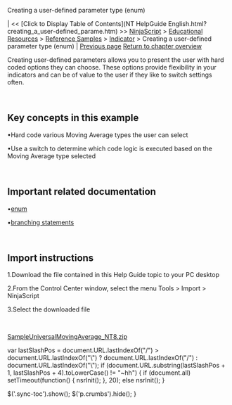 ﻿










 


Creating a user-defined parameter type (enum)







| &lt;&lt; [Click to Display Table of Contents](NT HelpGuide English.html?creating_a_user-defined_parame.htm) &gt;&gt;
 [NinjaScript](ninjascript.htm) &gt; [Educational Resources](educational_resources.htm) &gt; [Reference Samples](reference_samples.htm) &gt; [Indicator](indicator2.htm) &gt;
Creating a user-defined parameter type (enum) | [Previous page](coloring_a_region.htm)
[Return to chapter overview](indicator2.htm)










Creating user-defined parameters allows you to present the user with hard coded options they can choose. These options provide flexibility in your indicators and can be of value to the user if they like to switch settings often.


 


Key concepts in this example
----------------------------


•Hard code various Moving Average types the user can select

•Use a switch to determine which code logic is executed based on the Moving Average type selected

 


Important related documentation
-------------------------------


•[enum](http://csharp-station.com/Tutorial/CSharp/Lesson17)

•[branching statements](http://csharp-station.com/Tutorial/CSharp/Lesson03)

 


Import instructions
-------------------


1.Download the file contained in this Help Guide topic to your PC desktop

2.From the Control Center window, select the menu Tools &gt; Import &gt; NinjaScript

3.Select the downloaded file

 


[SampleUniversalMovingAverage\_NT8.zip](https://ninjatrader.com/support/helpGuides/nt8/samples/SampleUniversalMovingAverage_NT8.zip)





 
 var lastSlashPos = document.URL.lastIndexOf("/") &gt; document.URL.lastIndexOf("\\") ? document.URL.lastIndexOf("/") : document.URL.lastIndexOf("\\");
 if (document.URL.substring(lastSlashPos + 1, lastSlashPos + 4).toLowerCase() != "~hh") {
 if (document.all) setTimeout(function() {
 nsrInit();
 }, 20);
 else nsrInit();
 }
 
 
 $('.sync-toc').show();
 $('p.crumbs').hide();
 }
 
 
 



